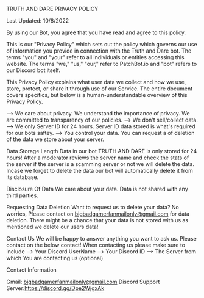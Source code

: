 TRUTH AND DARE PRIVACY POLICY

Last Updated: 10/8/2022

By using our Bot, you agree that you have read and agree to this policy.

This is our "Privacy Policy" which sets out the policy which governs our use of information you provide in connection with the Truth and Dare bot. The terms "you" and "your" refer to all individuals or entities accessing this website. The terms "we," "us," "our," refer to PatchBot.io and "bot" refers to our Discord bot itself.

This Privacy Policy explains what user data we collect and how we use, store, protect, or share it through use of our Service. The entire document covers specifics, but below is a human-understandable overview of this Privacy Policy.

--> We care about privacy. We understand the importance of privacy. We are committed to transparency of our policies.
--> We don't sell/collect data.
--> We only Server ID for 24 hours. Server ID data stored is what's required for our bots saftey.
--> You control your data. You can request a of deletion of the data we store about your server. 

Data Storage Length
Data in our bot TRUTH AND DARE is only stored for 24 hours! After a moderator reviews the server name and check the stats of the server if the server is a scamming server or not we will delete the data. Incase we forget to delete the data our bot will automatically delete it from its database.

Disclosure Of Data
We care about your data. Data is not shared with any third parties.

Requesting Data Deletion
Want to request us to delete your data? No worries, Please contact on bigbadgamerfanmailonly@gmail.com for data deletion. There might be a chance that your data is not stored with us as mentioned we delete our users data!

Contact Us
We will be happy to answer anything you want to ask us. Please contact on the below contact!
When contacting us please make sure to include 
-->   Your Discord UserName
-->   Your Discord ID
-->   The Server from which You are contacting us (optional)

Contact Information

Gmail: bigbadgamerfanmailonly@gmail.com
Discord Support Server:https://discord.gg/Dpe2WjgxAk

  

 

